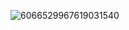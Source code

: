 ![6066529967619031540](https://github.com/user-attachments/assets/b780c0ad-713a-437b-848e-cd110767a0f3)